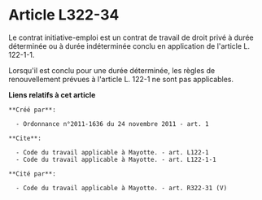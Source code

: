 # Article L322-34

Le contrat initiative-emploi est un contrat de travail de droit privé à durée déterminée ou à durée indéterminée conclu en
application de l'article L. 122-1-1. 

Lorsqu'il est conclu pour une durée déterminée, les règles de renouvellement prévues à l'article L. 122-1 ne sont pas
applicables.

**Liens relatifs à cet article**

	**Créé par**:

	  - Ordonnance n°2011-1636 du 24 novembre 2011 - art. 1

	**Cite**:

	  - Code du travail applicable à Mayotte. - art. L122-1
	  - Code du travail applicable à Mayotte. - art. L122-1-1

	**Cité par**:

	  - Code du travail applicable à Mayotte. - art. R322-31 (V)
